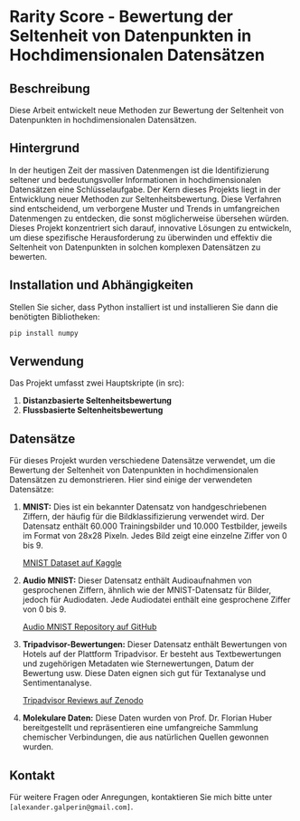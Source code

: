 # Rarity Score - Bewertung der Seltenheit von Datenpunkten in Hochdimensionalen Datensätzen

## Beschreibung
Diese Arbeit entwickelt neue Methoden zur Bewertung der Seltenheit von Datenpunkten in hochdimensionalen Datensätzen.
## Hintergrund
In der heutigen Zeit der massiven Datenmengen ist die Identifizierung seltener und bedeutungsvoller Informationen in hochdimensionalen Datensätzen eine Schlüsselaufgabe. Der Kern dieses Projekts liegt in der Entwicklung neuer Methoden zur Seltenheitsbewertung. Diese Verfahren sind entscheidend, um verborgene Muster und Trends in umfangreichen Datenmengen zu entdecken, die sonst möglicherweise übersehen würden. Dieses Projekt konzentriert sich darauf, innovative Lösungen zu entwickeln, um diese spezifische Herausforderung zu überwinden und effektiv die Seltenheit von Datenpunkten in solchen komplexen Datensätzen zu bewerten.

## Installation und Abhängigkeiten

Stellen Sie sicher, dass Python installiert ist und installieren Sie dann die benötigten Bibliotheken:

```bash
pip install numpy
```

## Verwendung

Das Projekt umfasst zwei Hauptskripte (in src):

1. **Distanzbasierte Seltenheitsbewertung**
2. **Flussbasierte Seltenheitsbewertung**

## Datensätze

Für dieses Projekt wurden verschiedene Datensätze verwendet, um die Bewertung der Seltenheit von Datenpunkten in hochdimensionalen Datensätzen zu demonstrieren. Hier sind einige der verwendeten Datensätze:

1. **MNIST:** Dies ist ein bekannter Datensatz von handgeschriebenen Ziffern, der häufig für die Bildklassifizierung verwendet wird. Der Datensatz enthält 60.000 Trainingsbilder und 10.000 Testbilder, jeweils im Format von 28x28 Pixeln. Jedes Bild zeigt eine einzelne Ziffer von 0 bis 9.

   [MNIST Dataset auf Kaggle](https://www.kaggle.com/datasets/hojjatk/mnist-dataset)

2. **Audio MNIST:** Dieser Datensatz enthält Audioaufnahmen von gesprochenen Ziffern, ähnlich wie der MNIST-Datensatz für Bilder, jedoch für Audiodaten. Jede Audiodatei enthält eine gesprochene Ziffer von 0 bis 9.

   [Audio MNIST Repository auf GitHub](https://github.com/soerenab/AudioMNIST)

3. **Tripadvisor-Bewertungen:** Dieser Datensatz enthält Bewertungen von Hotels auf der Plattform Tripadvisor. Er besteht aus Textbewertungen und zugehörigen Metadaten wie Sternewertungen, Datum der Bewertung usw. Diese Daten eignen sich gut für Textanalyse und Sentimentanalyse.

   [Tripadvisor Reviews auf Zenodo](https://zenodo.org/records/6583422)

4. **Molekulare Daten:** Diese Daten wurden von Prof. Dr. Florian Huber bereitgestellt und repräsentieren eine umfangreiche Sammlung chemischer Verbindungen, die aus natürlichen Quellen gewonnen wurden.


## Kontakt

Für weitere Fragen oder Anregungen, kontaktieren Sie mich bitte unter `[alexander.galperin@gmail.com]`.

